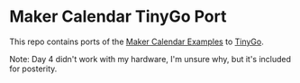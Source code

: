 # Maker Calendar TinyGo Port
This repo contains ports of the [Maker Calendar Examples](https://thepihut.com/pages/maker-advent-2022-guides) to [TinyGo](https://tinygo.org).

Note: Day 4 didn't work with my hardware, I'm unsure why, but it's included for posterity.